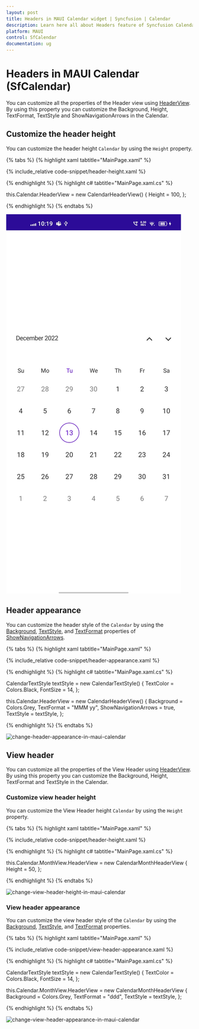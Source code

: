 ```yaml
---
layout: post
title: Headers in MAUI Calendar widget | Syncfusion | Calendar
description: Learn here all about Headers feature of Syncfusion Calendar (SfCalendar) widget and more.
platform: MAUI
control: SfCalendar
documentation: ug
---
```


# Headers in MAUI Calendar (SfCalendar)
You can customize all the properties of the Header view using [HeaderView]((https://pub.dev/documentation/syncfusion_maui_calendar/latest/calendar/SfCalendar/headerStyle.html)). By using this property you can customize the Background, Height, TextFormat, TextStyle and ShowNavigationArrows in the Calendar.

## Customize the header height
You can customize the header height `Calendar` by using the `Height` property.

{% tabs %}
{% highlight xaml tabtitle="MainPage.xaml" %}

{% include_relative code-snippet/header-height.xaml %}

{% endhighlight %}
{% highlight c# tabtitle="MainPage.xaml.cs" %}

this.Calendar.HeaderView = new CalendarHeaderView()
{
    Height = 100,
};

{% endhighlight %}
{% endtabs %}

![change-header-height-in-maui-calendar](images/header/change-header-height-in-maui-calendar.png)

## Header appearance
You can customize the header style of the `Calendar` by using the [Background]((https://pub.dev/documentation/syncfusion_maui_calendar/latest/calendar/SfCalendar/background.html)), [TextStyle]((https://pub.dev/documentation/syncfusion_maui_calendar/latest/calendar/SfCalendar/textStyle.html)), and [TextFormat]((https://pub.dev/documentation/syncfusion_maui_calendar/latest/calendar/SfCalendar/textFormat.html)) properties of [ShowNavigationArrows]((https://pub.dev/documentation/syncfusion_maui_calendar/latest/calendar/SfCalendar/showNavigationArrows.html)).

{% tabs %}
{% highlight xaml tabtitle="MainPage.xaml" %}

{% include_relative code-snippet/header-appearance.xaml %}

{% endhighlight %}
{% highlight c# tabtitle="MainPage.xaml.cs" %}

CalendarTextStyle textStyle = new CalendarTextStyle()
{
    TextColor = Colors.Black,
    FontSize = 14,
};

this.Calendar.HeaderView = new CalendarHeaderView()
{
    Background = Colors.Grey,
    TextFormat = "MMM yy",
    ShowNavigationArrows = true,
    TextStyle = textStyle,
};

{% endhighlight %}
{% endtabs %}

![change-header-appearance-in-maui-calendar](images/header/change-header-appearance-in-maui-calendar.png)

## View header
You can customize all the properties of the View Header using [HeaderView]((https://pub.dev/documentation/syncfusion_maui_calendar/latest/calendar/SfCalendar/monthView/headerView.html)). By using this property you can customize the Background, Height, TextFormat and TextStyle in the Calendar.

### Customize view header height
You can customize the View Header height `Calendar` by using the `Height` property.

{% tabs %}
{% highlight xaml tabtitle="MainPage.xaml" %}

{% include_relative code-snippet/header-height.xaml %}

{% endhighlight %}
{% highlight c# tabtitle="MainPage.xaml.cs" %}

this.Calendar.MonthView.HeaderView = new CalendarMonthHeaderView
{
    Height = 50,
};

{% endhighlight %}
{% endtabs %}

![change-view-header-height-in-maui-calendar](images/header/change-view-header-height-in-maui-calendar.png)

### View header appearance
You can customize the view header style of the `Calendar` by using the [Background]((https://pub.dev/documentation/syncfusion_maui_calendar/latest/calendar/SfCalendar/background.html)), [TextStyle]((https://pub.dev/documentation/syncfusion_maui_calendar/latest/calendar/SfCalendar/textStyle.html)), and [TextFormat]((https://pub.dev/documentation/syncfusion_maui_calendar/latest/calendar/SfCalendar/textFormat.html)) properties.

{% tabs %}
{% highlight xaml tabtitle="MainPage.xaml" %}

{% include_relative code-snippet/view-header-appearance.xaml %}

{% endhighlight %}
{% highlight c# tabtitle="MainPage.xaml.cs" %}

CalendarTextStyle textStyle = new CalendarTextStyle()
{
    TextColor = Colors.Black,
    FontSize = 14,
};

this.Calendar.MonthView.HeaderView = new CalendarMonthHeaderView
{
    Background = Colors.Grey,
    TextFormat = "ddd",
    TextStyle = textStyle,
};

{% endhighlight %}
{% endtabs %}

![change-view-header-appearance-in-maui-calendar](images/header/change-view-header-appearance-in-maui-calendar.png)
